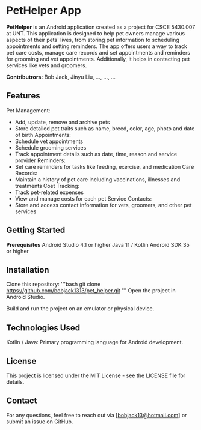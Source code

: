 # PetHelper App

**PetHelper** is an Android application created as a project for CSCE 5430.007 at UNT. This application is designed to help pet owners manage various aspects of their pets' lives, from storing pet information to scheduling appointments and setting reminders. The app offers users a way to track pet care costs, manage care records and set appointments and reminders for grooming and vet appointments. Additionally, it helps in contacting pet services like vets and groomers.


**Contributrors:** Bob Jack, Jinyu Liu, …, …, …

## Features

Pet Management:
* Add, update, remove and archive pets
* Store detailed pet traits such as name, breed, color, age, photo and date of birth
Appointments:
* Schedule vet appointments
* Schedule grooming services
* Track appointment details such as date, time, reason and service provider
Reminders:
* Set care reminders for tasks like feeding, exercise, and medication
Care Records:
* Maintain a history of pet care including vaccinations, illnesses and treatments
Cost Tracking:
* Track pet-related expenses
* View and manage costs for each pet
Service Contacts:
* Store and access contact information for vets, groomers, and other pet services

## Getting Started
**Prerequisites**
Android Studio 4.1 or higher
Java 11 / Kotlin
Android SDK 35 or higher

## Installation
Clone this repository:
'''bash
git clone https://github.com/bobjack1313/pet_helper.git
'''
Open the project in Android Studio.

Build and run the project on an emulator or physical device.

## Technologies Used
Kotlin / Java: Primary programming language for Android development.

## License
This project is licensed under the MIT License - see the LICENSE file for details.

## Contact
For any questions, feel free to reach out via [bobjack13@hotmail.com] or submit an issue on GitHub.
